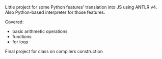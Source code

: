 Little project for some Python features' translation into JS using ANTLR v4. Also Python-based interpreter for those features.

Covered:
- basic arithmetic operations
- functions
- for loop

Final project for class on compilers construction

